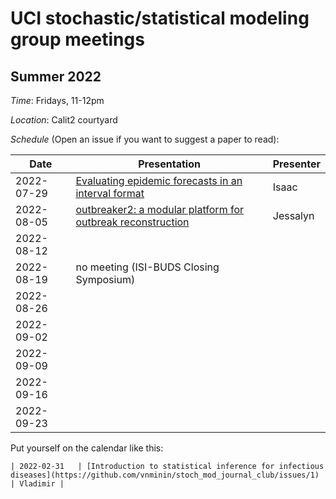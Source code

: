 # UCI stochastic/statistical modeling group meetings

## Summer 2022

*Time*: Fridays, 11-12pm

*Location*: Calit2 courtyard

*Schedule* (Open an issue if you want to suggest a paper to read):

| Date   | Presentation   | Presenter    |
|--------|----------------|--------------|
| 2022-07-29 | [Evaluating epidemic forecasts in an interval format](https://journals.plos.org/ploscompbiol/article?id=10.1371/journal.pcbi.1008618) | Isaac |
| 2022-08-05 | [outbreaker2: a modular platform for outbreak reconstruction](https://bmcbioinformatics.biomedcentral.com/articles/10.1186/s12859-018-2330-z) | Jessalyn |
| 2022-08-12 |  |  |
| 2022-08-19 | no meeting (ISI-BUDS Closing Symposium) |  |
| 2022-08-26 |  | |
| 2022-09-02 |  |  |
| 2022-09-09 |  |  |
| 2022-09-16 | |  |
| 2022-09-23 |  |  |

Put yourself on the calendar like this:
```
| 2022-02-31   | [Introduction to statistical inference for infectious diseases](https://github.com/vnminin/stoch_mod_journal_club/issues/1) | Vladimir |
```
